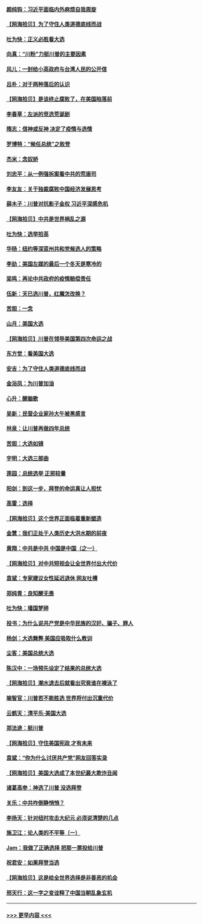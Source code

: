 #### [颜纯钩：习近平面临内外麻烦自我周旋](../pages/nsc993/n12563356.md?t=11201903) 
#### [【网海拾贝】为了守住人类道德底线而战](../pages/nsc993/n12562542.md?t=11201903) 
#### [吐为快：正义必胜看大选](../pages/nsc993/n12561967.md?t=11201903) 
#### [向真：“川粉”力挺川普的主要因素](../pages/nsc993/n12560774.md?t=11201903) 
#### [风儿：一封给小英政府与台湾人民的公开信](../pages/nsc993/n12560581.md?t=11201903) 
#### [吕朴：对于两种落后的认识](../pages/nsc993/n12560492.md?t=11201903) 
#### [【网海拾贝】是该终止腐败了，在美国陷落前](../pages/nsc993/n12559936.md?t=11201903) 
#### [李春草：左派的竞选荒诞剧](../pages/nsc993/n12558380.md?t=11201903) 
#### [隋志：信神或反神 决定了疫情与选情](../pages/nsc993/n12558255.md?t=11201903) 
#### [罗博特：“候任总统”之败登](../pages/nsc993/n12558189.md?t=11201903) 
#### [杰米：念奴娇](../pages/nsc993/n12558174.md?t=11201903) 
#### [刘忠平：从一例强拆案看中共的荒唐司](../pages/nsc993/n12558036.md?t=11201903) 
#### [李友友：关于独裁腐败中国经济发展思考](../pages/nsc993/n12558004.md?t=11201903) 
#### [薛木子：川普对抗影子金权 习近平深感危机](../pages/nsc993/n12557342.md?t=11201903) 
#### [【网海拾贝】中共是世界祸乱之源](../pages/nsc993/n12555353.md?t=11201903) 
#### [吐为快：选举拾英](../pages/nsc993/n12555041.md?t=11201903) 
#### [华旸：纽约等深蓝州共和党候选人的策略](../pages/nsc993/n12554309.md?t=11201903) 
#### [李劼：美国左媒的最后一个冬天是寒冷的](../pages/nsc993/n12552947.md?t=11201903) 
#### [梁鸣：再论中共政府的疫情赔偿责任](../pages/nsc993/n12553012.md?t=11201903) 
#### [伍新：天已选川普，红魔怎改换？](../pages/nsc993/n12552970.md?t=11201903) 
#### [苦胆：一念](../pages/nsc993/n12552957.md?t=11201903) 
#### [山月：美国大选](../pages/nsc993/n12552446.md?t=11201903) 
#### [【网海拾贝】川普在领导美国第四次命运之战](../pages/nsc993/n12551973.md?t=11201903) 
#### [东方觉：看美国大选](../pages/nsc993/n12551647.md?t=11201903) 
#### [安吉：为了守住人类道德底线而战](../pages/nsc993/n12551111.md?t=11201903) 
#### [金浴凤：为川普加油](../pages/nsc993/n12551085.md?t=11201903) 
#### [心升：醒脑歌](../pages/nsc993/n12550984.md?t=11201903) 
#### [吴新：民营企业家孙大午被黑感言](../pages/nsc993/n12550656.md?t=11201903) 
#### [林泉：让川普再做四年总统](../pages/nsc993/n12550640.md?t=11201903) 
#### [苦胆：大选如镜](../pages/nsc993/n12550630.md?t=11201903) 
#### [宇明：大选三部曲](../pages/nsc993/n12550603.md?t=11201903) 
#### [莲园：总统选举 正邪较量](../pages/nsc993/n12550594.md?t=11201903) 
#### [阳剑：到这一步，拜登的命运真让人担忧](../pages/nsc993/n12549093.md?t=11201903) 
#### [高雷：选择](../pages/nsc993/n12549087.md?t=11201903) 
#### [【网海拾贝】这个世界正面临着重新塑造](../pages/nsc993/n12548326.md?t=11201903) 
#### [金慧：我们正处于人类历史大洪水期的前夜](../pages/nsc993/n12547914.md?t=11201903) 
#### [黄翔：中共是中共 中国是中国（之一）](../pages/nsc993/n12547576.md?t=11201903) 
#### [【网海拾贝】对中共短视会让全世界付出大代价](../pages/nsc993/n12546043.md?t=11201903) 
#### [袁斌：专家建议女性延迟退休 网友吐槽](../pages/nsc993/n12545424.md?t=11201903) 
#### [郑纯青：良知醒无畏](../pages/nsc993/n12545394.md?t=11201903) 
#### [吐为快：墙国梦碎](../pages/nsc993/n12545309.md?t=11201903) 
#### [投书：为什么说共产党是中华民族的汉奸、骗子、罪人](../pages/nsc993/n12545089.md?t=11201903) 
#### [杨剑：大选舞弊 美国应吸取什么教训](../pages/nsc993/n12543937.md?t=11201903) 
#### [尘客：美国总统大选](../pages/nsc993/n12543828.md?t=11201903) 
#### [陈汉中：一场预先设定了结果的总统大选](../pages/nsc993/n12543564.md?t=11201903) 
#### [【网海拾贝】潮水退去后就看出究竟谁在裸泳了](../pages/nsc993/n12543321.md?t=11201903) 
#### [喻智官：川普若不能胜选 世界将付出沉重代价](../pages/nsc993/n12541352.md?t=11201903) 
#### [云鹤天：清平乐‧美国大选](../pages/nsc993/n12540916.md?t=11201903) 
#### [郑法途：挺川普](../pages/nsc993/n12540898.md?t=11201903) 
#### [【网海拾贝】守住美国宪政 才有未来](../pages/nsc993/n12540423.md?t=11201903) 
#### [袁斌：“你为什么讨厌共产党”网友回答实录](../pages/nsc993/n12540208.md?t=11201903) 
#### [【网海拾贝】美国大选成了本世纪最大欺诈丑闻](../pages/nsc993/n12538029.md?t=11201903) 
#### [诸葛高参：神选了川普 没选拜登](../pages/nsc993/n12537664.md?t=11201903) 
#### [关乐：中共咋倒静悄悄？](../pages/nsc993/n12537615.md?t=11201903) 
#### [李扬天：针对纽时攻击大纪元 必须说清楚的几点](../pages/nsc993/n12536001.md?t=11201903) 
#### [施卫江：论人类的不平等（一）](../pages/nsc993/n12535700.md?t=11201903) 
#### [Jam：我做了正确选择 把那一票投给川普](../pages/nsc993/n12535743.md?t=11201903) 
#### [祝君安：如果拜登当选](../pages/nsc993/n12535726.md?t=11201903) 
#### [【网海拾贝】这是给全世界选择是非善恶的机会](../pages/nsc993/n12535061.md?t=11201903) 
#### [邢天行：这一字之变诠释了中国当朝乱象玄机](../pages/nsc993/n12533446.md?t=11201903) 

----
#### [ >>> 更早内容 <<< ](../indexes/nsc993-earlier.md)
